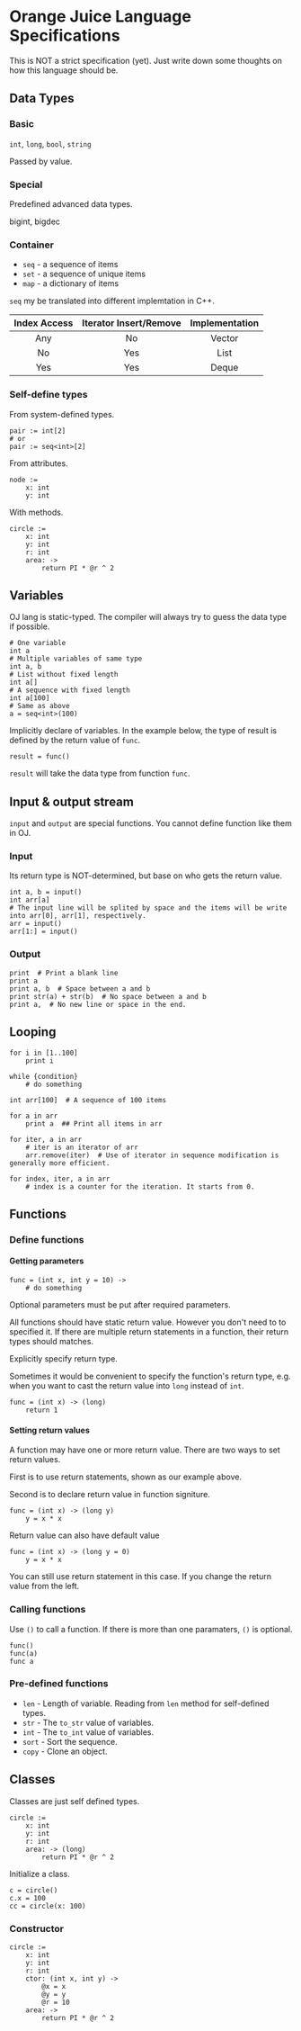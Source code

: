 # Orange Juice Language Specifications

This is NOT a strict specification (yet). Just write down some thoughts on how this language should be.

## Data Types

### Basic

`int`, `long`, `bool`, `string`

Passed by value.

### Special

Predefined advanced data types.

bigint, bigdec

### Container

* `seq` - a sequence of items
* `set` - a sequence of unique items
* `map` - a dictionary of items

`seq` my be translated into different implemtation in C++.

| Index Access | Iterator Insert/Remove | Implementation |
|:------------:|:----------------------:|:--------------:|
| Any          | No                     | Vector         |
| No           | Yes                    | List           |
| Yes          | Yes                    | Deque          |

### Self-define types

From system-defined types.

```
pair := int[2]
# or
pair := seq<int>[2]
```

From attributes.

```
node :=
    x: int
    y: int
```

With methods.

```
circle :=
    x: int
    y: int
    r: int
    area: ->
        return PI * @r ^ 2
```

## Variables

OJ lang is static-typed. The compiler will always try to guess the data type if possible.

```
# One variable
int a
# Multiple variables of same type
int a, b
# List without fixed length
int a[]
# A sequence with fixed length
int a[100]
# Same as above
a = seq<int>(100)
```

Implicitly declare of variables. In the example below, the type of result is defined by the return value of `func`.

```
result = func()
```

`result` will take the data type from function `func`.

## Input & output stream

`input` and `output` are special functions. You cannot define function like them in OJ.

### Input

Its return type is NOT-determined, but base on who gets the return value.

```
int a, b = input()
int arr[a]
# The input line will be splited by space and the items will be write into arr[0], arr[1], respectively.
arr = input()
arr[1:] = input()
```

### Output

```
print  # Print a blank line
print a
print a, b  # Space between a and b
print str(a) + str(b)  # No space between a and b
print a,  # No new line or space in the end.
```

## Looping

```
for i in [1..100]
    print i
```

```
while {condition}
    # do something
```

```
int arr[100]  # A sequence of 100 items

for a in arr
    print a  ## Print all items in arr

for iter, a in arr
    # iter is an iterator of arr
    arr.remove(iter)  # Use of iterator in sequence modification is generally more efficient.

for index, iter, a in arr
    # index is a counter for the iteration. It starts from 0.
```

## Functions

### Define functions

#### Getting parameters

```
func = (int x, int y = 10) ->
    # do something
```

Optional parameters must be put after required parameters.

All functions should have static return value. However you don't need to to specified it.
If there are multiple return statements in a function, their return types should matches.

Explicitly specify return type.

Sometimes it would be convenient to specify the function's return type,
e.g. when you want to cast the return value into `long` instead of `int`.

```
func = (int x) -> (long)
    return 1
```

#### Setting return values

A function may have one or more return value. There are two ways to set return values.

First is to use return statements, shown as our example above.

Second is to declare return value in function signiture.

```
func = (int x) -> (long y)
    y = x * x
```

Return value can also have default value

```
func = (int x) -> (long y = 0)
    y = x * x
```

You can still use return statement in this case. If you change the return value from the left.

### Calling functions

Use `()` to call a function. If there is more than one paramaters, `()` is optional.

```
func()
func(a)
func a
```

### Pre-defined functions

* `len` - Length of variable. Reading from `len` method for self-defined types.
* `str` - The `to_str` value of variables.
* `int` - The `to_int` value of variables.
* `sort` - Sort the sequence.
* `copy` - Clone an object.

## Classes

Classes are just self defined types.

```
circle :=
    x: int
    y: int
    r: int
    area: -> (long)
        return PI * @r ^ 2
```

Initialize a class.

```
c = circle()
c.x = 100
cc = circle(x: 100)
```

### Constructor

```
circle :=
    x: int
    y: int
    r: int
    ctor: (int x, int y) ->
        @x = x
        @y = y
        @r = 10
    area: ->
        return PI * @r ^ 2
```
